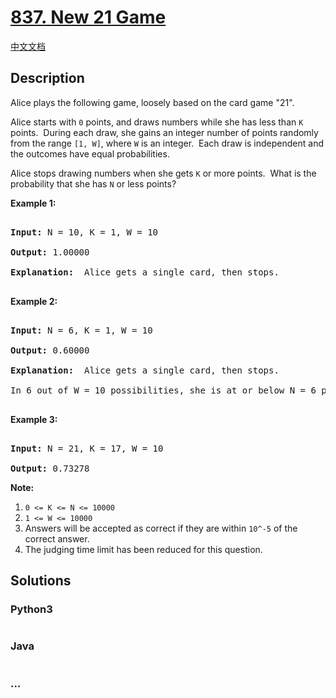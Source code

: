 # [837. New 21 Game](https://leetcode.com/problems/new-21-game)

[中文文档](/solution/0800-0899/0837.New%2021%20Game/README.md)

## Description

<p>Alice plays the following game, loosely based on the card game &quot;21&quot;.</p>

<p>Alice starts with <code>0</code> points, and draws numbers while she has less than <code>K</code> points.&nbsp; During each draw, she gains an integer number of points randomly from the range <code>[1, W]</code>, where <code>W</code> is an integer.&nbsp; Each draw is independent and the outcomes have equal probabilities.</p>

<p>Alice stops drawing numbers when she gets <code>K</code> or more points.&nbsp; What is the probability&nbsp;that she has <code>N</code> or less points?</p>

<p><strong>Example 1:</strong></p>

<pre>

<strong>Input: </strong>N = 10, K = 1, W = 10

<strong>Output: </strong>1.00000

<strong>Explanation: </strong> Alice gets a single card, then stops.

</pre>

<p><strong>Example 2:</strong></p>

<pre>

<strong>Input: </strong>N = 6, K = 1, W = 10

<strong>Output: </strong>0.60000

<strong>Explanation: </strong> Alice gets a single card, then stops.

In 6 out of W = 10 possibilities, she is at or below N = 6 points.

</pre>

<p><strong>Example 3:</strong></p>

<pre>

<strong>Input: </strong>N = 21, K = 17, W = 10

<strong>Output: </strong>0.73278</pre>

<p><strong>Note:</strong></p>

<ol>
    <li><code>0 &lt;= K &lt;= N &lt;= 10000</code></li>
    <li><code>1 &lt;= W &lt;= 10000</code></li>
    <li>Answers will be accepted as correct if they are within <code>10^-5</code> of the correct answer.</li>
    <li>The judging time limit has been reduced for this question.</li>
</ol>

## Solutions

<!-- tabs:start -->

### **Python3**

```python

```

### **Java**

```java

```

### **...**

```

```

<!-- tabs:end -->
